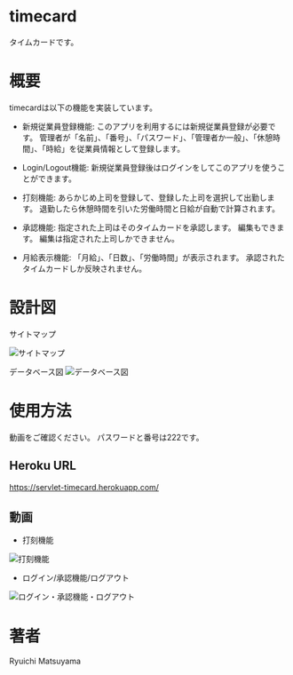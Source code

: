 # timecard
タイムカードです。

# 概要
timecardは以下の機能を実装しています。

- 新規従業員登録機能:
このアプリを利用するには新規従業員登録が必要です。
管理者が「名前」、「番号」、「パスワード」、「管理者か一般」、「休憩時間」、「時給」を従業員情報として登録します。

- Login/Logout機能:
新規従業員登録後はログインをしてこのアプリを使うことができます。

- 打刻機能:
あらかじめ上司を登録して、登録した上司を選択して出勤します。
退勤したら休憩時間を引いた労働時間と日給が自動で計算されます。

- 承認機能:
指定された上司はそのタイムカードを承認します。
編集もできます。
編集は指定された上司しかできません。

- 月給表示機能:
「月給」、「日数」、「労働時間」が表示されます。
承認されたタイムカードしか反映されません。


# 設計図

サイトマップ

![サイトマップ](https://gyazo.com/b9960d8ce0202943544d60852bfde413/raw)


データベース図
![データベース図](https://gyazo.com/04547ee6a5847f4486cf17ffa0b5b92a/raw)



# 使用方法
動画をご確認ください。
パスワードと番号は222です。

## Heroku URL
https://servlet-timecard.herokuapp.com/

## 動画
- 打刻機能

![打刻機能](https://gyazo.com/e87abd3755a15ae889266ad9d7cc4800/raw)


- ログイン/承認機能/ログアウト

![ログイン・承認機能・ログアウト](https://gyazo.com/30884fb0003cca6782fa275fa62ee5ca/raw)

# 著者
Ryuichi Matsuyama


